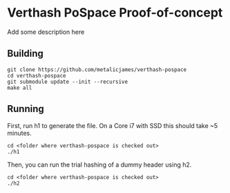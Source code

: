 # Verthash PoSpace Proof-of-concept

Add some description here

## Building

```
git clone https://github.com/metalicjames/verthash-pospace
cd verthash-pospace
git submodule update --init --recursive
make all
```

## Running

First, run h1 to generate the file. On a Core i7 with SSD this should take ~5 minutes.

```
cd <folder where verthash-pospace is checked out>
./h1
```

Then, you can run the trial hashing of a dummy header using h2.

```
cd <folder where verthash-pospace is checked out>
./h2
```
